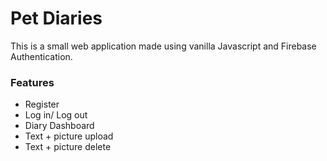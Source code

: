 # Pet Diaries

This is a small web application made using vanilla Javascript and Firebase Authentication.

### Features

- Register
- Log in/ Log out
- Diary Dashboard
- Text + picture upload
- Text + picture delete
